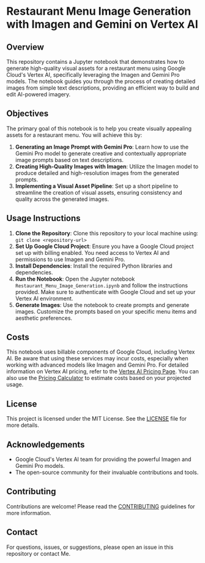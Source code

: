 # Restaurant Menu Image Generation with Imagen and Gemini on Vertex AI

## Overview
This repository contains a Jupyter notebook that demonstrates how to generate high-quality visual assets for a restaurant menu using Google Cloud's Vertex AI, specifically leveraging the Imagen and Gemini Pro models. The notebook guides you through the process of creating detailed images from simple text descriptions, providing an efficient way to build and edit AI-powered imagery.

## Objectives
The primary goal of this notebook is to help you create visually appealing assets for a restaurant menu. You will achieve this by:

1. **Generating an Image Prompt with Gemini Pro**: Learn how to use the Gemini Pro model to generate creative and contextually appropriate image prompts based on text descriptions.
2. **Creating High-Quality Images with Imagen**: Utilize the Imagen model to produce detailed and high-resolution images from the generated prompts.
3. **Implementing a Visual Asset Pipeline**: Set up a short pipeline to streamline the creation of visual assets, ensuring consistency and quality across the generated images.

## Usage Instructions

1. **Clone the Repository**: Clone this repository to your local machine using: `git clone <repository-url>`
2. **Set Up Google Cloud Project**: Ensure you have a Google Cloud project set up with billing enabled. You need access to Vertex AI and permissions to use Imagen and Gemini Pro.
3. **Install Dependencies**: Install the required Python libraries and dependencies.
4. **Run the Notebook**: Open the Jupyter notebook `Restaurant_Menu_Image_Generation.ipynb` and follow the instructions provided. Make sure to authenticate with Google Cloud and set up your Vertex AI environment.
5. **Generate Images**: Use the notebook to create prompts and generate images. Customize the prompts based on your specific menu items and aesthetic preferences.

## Costs
This notebook uses billable components of Google Cloud, including Vertex AI. Be aware that using these services may incur costs, especially when working with advanced models like Imagen and Gemini Pro. For detailed information on Vertex AI pricing, refer to the [Vertex AI Pricing Page](https://cloud.google.com/vertex-ai/pricing). You can also use the [Pricing Calculator](https://cloud.google.com/products/calculator) to estimate costs based on your projected usage.

## License
This project is licensed under the MIT License. See the [LICENSE](LICENSE) file for more details.

## Acknowledgements
- Google Cloud's Vertex AI team for providing the powerful Imagen and Gemini Pro models.
- The open-source community for their invaluable contributions and tools.

## Contributing
Contributions are welcome! Please read the [CONTRIBUTING](CONTRIBUTING.md) guidelines for more information.

## Contact
For questions, issues, or suggestions, please open an issue in this repository or contact Me.